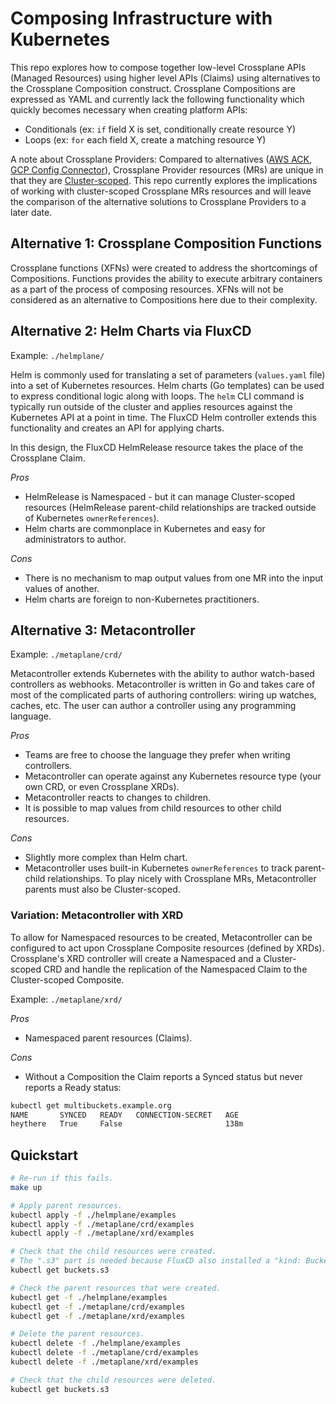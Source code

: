 # Composing Infrastructure with Kubernetes

This repo explores how to compose together low-level Crossplane APIs (Managed Resources) using higher level APIs (Claims) using alternatives to the Crossplane Composition construct. Crossplane Compositions are expressed as YAML and currently lack the following functionality which quickly becomes necessary when creating platform APIs:

* Conditionals (ex: `if` field X is set, conditionally create resource Y)
* Loops (ex: `for` each field X, create a matching resource Y)

A note about Crossplane Providers: Compared to alternatives ([AWS ACK](https://aws-controllers-k8s.github.io/community/), [GCP Config Connector](https://github.com/GoogleCloudPlatform/k8s-config-connector)), Crossplane Provider resources (MRs) are unique in that they are [Cluster-scoped](https://kubernetes.io/docs/reference/using-api/api-concepts/#resource-uris). This repo currently explores the implications of working with cluster-scoped Crossplane MRs resources and will leave the comparison of the alternative solutions to Crossplane Providers to a later date.

## Alternative 1: Crossplane Composition Functions

Crossplane functions (XFNs) were created to address the shortcomings of Compositions. Functions provides the ability to execute arbitrary containers as a part of the process of composing resources. XFNs will not be considered as an alternative to Compositions here due to their complexity.

## Alternative 2: Helm Charts via FluxCD

Example: `./helmplane/`

Helm is commonly used for translating a set of parameters (`values.yaml` file) into a set of Kubernetes resources. Helm charts (Go templates) can be used to express conditional logic along with loops. The `helm` CLI command is typically run outside of the cluster and applies resources against the Kubernetes API at a point in time. The FluxCD Helm controller extends this functionality and creates an API for applying charts.

In this design, the FluxCD HelmRelease resource takes the place of the Crossplane Claim.

*Pros*

* HelmRelease is Namespaced - but it can manage Cluster-scoped resources (HelmRelease parent-child relationships are tracked outside of Kubernetes `ownerReferences`).
* Helm charts are commonplace in Kubernetes and easy for administrators to author.

*Cons*

* There is no mechanism to map output values from one MR into the input values of another.
* Helm charts are foreign to non-Kubernetes practitioners.

## Alternative 3: Metacontroller

Example: `./metaplane/crd/`

Metacontroller extends Kubernetes with the ability to author watch-based controllers as webhooks. Metacontroller is written in Go and takes care of most of the complicated parts of authoring controllers: wiring up watches, caches, etc. The user can author a controller using any programming language.

*Pros*

* Teams are free to choose the language they prefer when writing controllers.
* Metacontroller can operate against any Kubernetes resource type (your own CRD, or even Crossplane XRDs).
* Metacontroller reacts to changes to children.
* It is possible to map values from child resources to other child resources.

*Cons*

* Slightly more complex than Helm chart.
* Metacontroller uses built-in Kubernetes `ownerReferences` to track parent-child relationships. To play nicely with Crossplane MRs, Metacontroller parents must also be Cluster-scoped.

### Variation: Metacontroller with XRD

To allow for Namespaced resources to be created, Metacontroller can be configured to act upon Crossplane Composite resources (defined by XRDs). Crossplane's XRD controller will create a Namespaced and a Cluster-scoped CRD and handle the replication of the Namespaced Claim to the Cluster-scoped Composite.

Example: `./metaplane/xrd/`

*Pros*

* Namespaced parent resources (Claims).

*Cons*

* Without a Composition the Claim reports a Synced status but never reports a Ready status:

```bash
kubectl get multibuckets.example.org
NAME       SYNCED   READY   CONNECTION-SECRET   AGE
heythere   True     False                       138m
```

## Quickstart

```sh
# Re-run if this fails.
make up

# Apply parent resources.
kubectl apply -f ./helmplane/examples
kubectl apply -f ./metaplane/crd/examples
kubectl apply -f ./metaplane/xrd/examples

# Check that the child resources were created.
# The ".s3" part is needed because FluxCD also installed a "kind: Bucket" CRD.
kubectl get buckets.s3

# Check the parent resources that were created.
kubectl get -f ./helmplane/examples
kubectl get -f ./metaplane/crd/examples
kubectl get -f ./metaplane/xrd/examples

# Delete the parent resources.
kubectl delete -f ./helmplane/examples
kubectl delete -f ./metaplane/crd/examples
kubectl delete -f ./metaplane/xrd/examples

# Check that the child resources were deleted.
kubectl get buckets.s3
```
